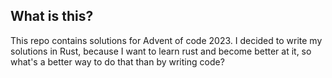 ## What is this?

This repo contains solutions for Advent of code 2023. I decided to write my solutions in Rust, because I want to learn rust and become better at it, so what's a better way to do that than by writing code?
